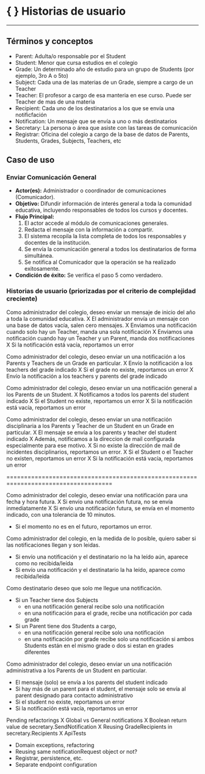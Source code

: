 # { } Historias de usuario
---

## Términos y conceptos
- Parent: Adulta/o responsable por el Student
- Student: Menor que cursa estudios en el colegio
- Grade: Un determinado año de estudio para un grupo de Students (por ejemplo, 3ro A o 5to)
- Subject: Cada una de las materias de un Grade, siempre a cargo de un Teacher
- Teacher: El profesor a cargo de esa manteria en ese curso. Puede ser Teacher de mas de una materia
- Recipient: Cada uno de los destinatarios a los que se envía una notificfación
- Notification: Un mensaje que se envía a uno o más destinatarios
- Secretary: La persona o área que asiste con las tareas de comunicación
- Registrar: Oficina del colegio a cargo de la base de datos de Parents, Students, Grades, Subjects, Teachers, etc

## Caso de uso

### Enviar Comunicación General

- **Actor(es):** Administrador o coordinador de comunicaciones (Comunicador).  
- **Objetivo:** Difundir información de interés general a toda la comunidad educativa, incluyendo responsables de todos los cursos y docentes.  
- **Flujo Principal:**
  1. El actor accede al módulo de comunicaciones generales.
  2. Redacta el mensaje con la información a compartir.
  3. El sistema recopila la lista completa de todos los responsables y docentes de la institución.
  4. Se envía la comunicación general a todos los destinatarios de forma simultánea.
  5. Se notifica al Comunicador que la operación se ha realizado exitosamente.  
- **Condición de éxito:** Se verifica el paso 5 como verdadero.

### Historias de usuario (priorizadas por el criterio de complejidad creciente)

Como administrador del colegio, deseo enviar un mensaje de inicio del año a toda la comunidad educativa.
  X El administrador envía un mensaje con una base de datos vacía, salen cero mensajes.
  X Enviamos una notificación cuando solo hay un Teacher, manda una sola notificación
  X Enviamos una notificación cuando hay un Teacher y un Parent, manda dos notificaciones
  X Si la notificación está vacía, reportamos un error

Como administrador del colegio, deseo enviar un una notificación a los Parents y Teachers de un Grade en particular.
  X Envío la notificación a los teachers del grade indicado
  X Si el grade no existe, reportamos un error
  X Envío la notificación a los teachers y parents del grade indicado

Como administrador del colegio, deseo enviar un una notificación general a los Parents de un Student.
  X Notificamos a todos los parents del student indicado
  X Si el Student no existe, reportamos un error
  X Si la notificación está vacía, reportamos un error

Como administrador del colegio, deseo enviar un una notificación disciplinaria a los Parents y Teacher de un Student
en un Grade en particular.
  X El mensaje se envía a los parents y teacher del student indicado
  X Además, notificamos a la direccion de mail configurada especialmente para ese motivo.
  X Si no existe la dirección de mail de incidentes disciplinarios, reportamos un error.
  X Si el Student o el Teacher no existen, reportamos un error
  X Si la notificación está vacía, reportamos un error

====================================================================================

Como administrador del colegio, deseo enviar una notificación para una fecha y hora futura.
  X Si envío una notificación futura, no se envía inmediatamente
  X Si envío una notificación futura, se envía en el momento indicado, con una tolerancia de 10 minutos.
  - Si el momento no es en el futuro, reportamos un error.

Como administrador del colegio, en la medida de lo posible, quiero saber si las notificaciones llegan y son leidas.
  - Si envío una notificación y el destinatario no la ha leído aún, aparece como no recibida/leída
  - Si envío una notificación y el destinatario la ha leído, aparece como recibida/leída

Como destinatario deseo que solo me llegue una notificación.
  - Si un Teacher tiene dos Subjects
    - en una notificación general recibe solo una notificación
    - en una notificación para el grade, recibe una notificación por cada grade
  - Si un Parent tiene dos Students a cargo,
    - en una notificación general recibe solo una notificación
    - en una notificación por grade recibe solo una notificación si ambos Students están en el mismo grade o dos si
      estan en grades diferentes

Como administrador del colegio, deseo enviar un una notificación administrativa a los Parents de un Student
en particular.
  - El mensaje (solo) se envía a los parents del student indicado
  - Si hay más de un parent para el student, el mensaje solo se envía al parent designado para contacto administrativo
  - Si el student no existe, reportamos un error
  - Si la notificación está vacía, reportamos un error


Pending refactorings
  X Global vs General notifications
  X Boolean return value de secretary.SendNotification
  X Reusing GradeRecipients in secretary.Recipients
  X ApiTests
  - Domain exceptions, refactoring
  - Reusing same notificationRequest object or not?
  - Registrar, persistence, etc.
  - Separate endpoint configuration
